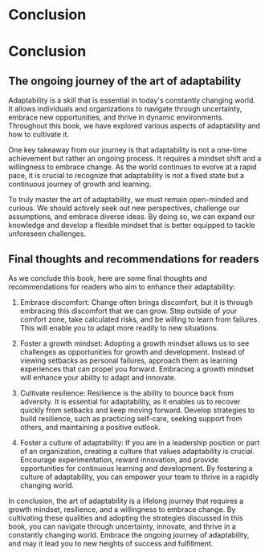 # Conclusion

Conclusion
==========

The ongoing journey of the art of adaptability
----------------------------------------------

Adaptability is a skill that is essential in today's constantly changing world. It allows individuals and organizations to navigate through uncertainty, embrace new opportunities, and thrive in dynamic environments. Throughout this book, we have explored various aspects of adaptability and how to cultivate it.

One key takeaway from our journey is that adaptability is not a one-time achievement but rather an ongoing process. It requires a mindset shift and a willingness to embrace change. As the world continues to evolve at a rapid pace, it is crucial to recognize that adaptability is not a fixed state but a continuous journey of growth and learning.

To truly master the art of adaptability, we must remain open-minded and curious. We should actively seek out new perspectives, challenge our assumptions, and embrace diverse ideas. By doing so, we can expand our knowledge and develop a flexible mindset that is better equipped to tackle unforeseen challenges.

Final thoughts and recommendations for readers
----------------------------------------------

As we conclude this book, here are some final thoughts and recommendations for readers who aim to enhance their adaptability:

1. Embrace discomfort: Change often brings discomfort, but it is through embracing this discomfort that we can grow. Step outside of your comfort zone, take calculated risks, and be willing to learn from failures. This will enable you to adapt more readily to new situations.

2. Foster a growth mindset: Adopting a growth mindset allows us to see challenges as opportunities for growth and development. Instead of viewing setbacks as personal failures, approach them as learning experiences that can propel you forward. Embracing a growth mindset will enhance your ability to adapt and innovate.

3. Cultivate resilience: Resilience is the ability to bounce back from adversity. It is essential for adaptability, as it enables us to recover quickly from setbacks and keep moving forward. Develop strategies to build resilience, such as practicing self-care, seeking support from others, and maintaining a positive outlook.

4. Foster a culture of adaptability: If you are in a leadership position or part of an organization, creating a culture that values adaptability is crucial. Encourage experimentation, reward innovation, and provide opportunities for continuous learning and development. By fostering a culture of adaptability, you can empower your team to thrive in a rapidly changing world.

In conclusion, the art of adaptability is a lifelong journey that requires a growth mindset, resilience, and a willingness to embrace change. By cultivating these qualities and adopting the strategies discussed in this book, you can navigate through uncertainty, innovate, and thrive in a constantly changing world. Embrace the ongoing journey of adaptability, and may it lead you to new heights of success and fulfillment.